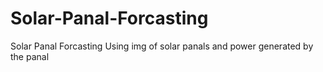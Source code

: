 # Solar-Panal-Forcasting
Solar Panal Forcasting Using img of solar panals and power generated by the panal
